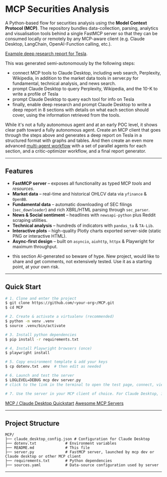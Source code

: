 # MCP Securities Analysis

A Python-based flow for securities analysis using the **Model Context Protocol (MCP)**.  The repository bundles data-collection, parsing, analytics and visualisation tools behind a single FastMCP server so that they can be consumed locally or remotely by any MCP-aware client (e.g. Claude Desktop, LangChain, OpenAI-Function calling, etc.).

[Example deep research report for Tesla](https://claude.ai/public/artifacts/2f1df8b6-ffbc-40ca-a2d9-6d068bdb01a9).

This was generated semi-autonomously by the following steps:
- connect MCP tools to Claude Desktop, including web search, Perplexity, Wikipedia, in addition to the market data tools in server.py for fundamental, technical analysis, and news search.
- prompt Claude Desktop to query Perplexity, Wikipedia, and the 10-K to write a profile of Tesla
- prompt Claude Desktop to query each tool for info on Tesla
- finally, enable deep research and prompt Claude Desktop to write a deep report in 8 sections with details on what each section should cover, using the information retrieved from the tools.

While it's not a fully autonomous agent and at an early POC level, it shows clear path toward a fully autonomous agent. Create an MCP client that goes through the steps above and generates a deep report on Tesla in a structured format with graphs and tables. And then create an even more advanced [multi-agent workflow](https://www.anthropic.com/engineering/built-multi-agent-research-system) with a set of parallel agents for each section, and a critic-optimizer workflow, and a final report generator.

---

## Features

* **FastMCP server** – exposes all functionality as typed MCP *tools* and *resources*.
* **Market data** – real-time and historical OHLCV data via `yfinance` & `OpenBB`.
* **Fundamental data** – automatic downloading of SEC filings (`sec_downloader`) and rich XBRL/HTML parsing through `sec_parser`.
* **News & Social sentiment** – headlines with `newsapi-python` plus Reddit scraping utilities.
* **Technical analysis** – hundreds of indicators with `pandas_ta` & `TA-Lib`.
* **Interactive plots** – high-quality Plotly charts exported server-side (static PNG or interactive HTML).
* **Async-first design** – built on `asyncio`, `aiohttp`, `httpx` & Playwright for maximum throughput.
- this section AI-generated so beware of hype. New project, would like to share and get comments, not extensively tested. Use it as a starting point, at your own risk.
---

## Quick Start

```bash
# 1. Clone and enter the project
$ git clone https://github.com/<your-org>/MCP.git
$ cd MCP

# 2. Create & activate a virtualenv (recommended)
$ python -m venv .venv
$ source .venv/bin/activate

# 3. Install python dependencies
$ pip install -r requirements.txt

# 4. Install Playwright browsers (once)
$ playwright install

# 5. Copy environment template & add your keys
$ cp dotenv.txt .env  # then edit as needed

# 6. Launch and test the server
$ LOGLEVEL=DEBUG mcp dev server.py
# click to the link in the terminal to open the test page, connect, view tools, and then test them individually

# 7. Use the server in your MCP client of choice. For Claude Desktop, install the provided claude_desktop_config.json file for your platform (macOS, Windows, Linux).
```

[MCP / Claude Desktop Quickstart](https://modelcontextprotocol.io/quickstart/user)
[Awesome MCP Servers](https://awesome-mcp-servers.com/)

---

## Project Structure

```
MCP/
├── claude_desktop_config.json # Configuration for Claude Desktop
├── dotenv.txt             # Environment variables
├── README.md              # This file
├── server.py              # FastMCP server, launched by mcp dev or Claude desktop or other MCP client
├── requirements.txt       # Python dependencies
├── sources.yaml           # Data-source configuration used by server
```

---

